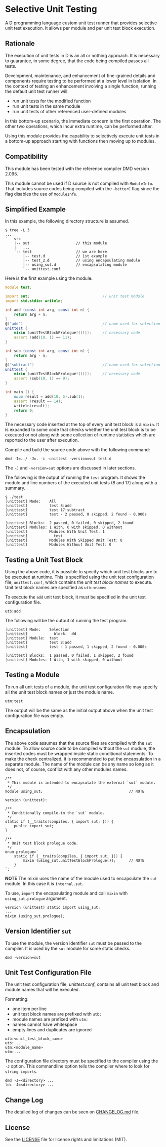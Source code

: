 # Selective Unit Testing

A D programming language custom unit test runner that provides selective unit
test execution.
It allows per module and per unit test block execution.



## Rationale

The execution of unit tests in D is an all or nothing approach.
It is necessary to guarantee, in some degree, that the code being compiled
passes all tests.

Development, maintenance, and enhancement of fine-grained details and
components require testing to be performed at a lower level in isolation.
In the context of testing an enhancement involving a single function,
running the default unit test runner will:

  * run unit tests for the modified function
  * run unit tests in the same module
  * run unit tests of other referenced user-defined modules

In this bottom-up scenario, the immediate concern is the first operation.
The other two operations, which incur extra runtime, can be performed after.

Using this module provides the capability to selectively execute unit tests
in a bottom-up approach starting with functions then moving up to modules.



## Compatibility

This module has been tested with the reference compiler DMD version 2.095.

This module cannot be used if D source is not compiled with `ModuleInfo`.
That includes source codes being compiled with the `-betterC` flag since the
flag disables the use of `ModuleInfo`.



## Simplified Example

In this example, the following directory structure is assumed.

~~~
$ tree -L 3
...
`-- src
    |-- sut                     // this module
    |   ...
    `-- test                    // we are here
        |-- test.d              // 1st example
        |-- test_2.d            // using encapsulating module
        |-- using_sut.d         // encapsulating module
        `-- unittest.conf
~~~

Here is the first example using the module.

~~~d
module test;

import sut;                                 // unit test module
import std.stdio: writeln;

int add (const int arg, const int n) {
    return arg + n;
}
@("add")                                    // name used for selection
unittest {
    mixin (unitTestBlockPrologue!()());     // necessary code
    assert (add(10, 1) == 11);
}

int sub (const int arg, const int n) {
    return arg - n;
}
@("subtract")                               // name used for selection
unittest {
    mixin (unitTestBlockPrologue!()());     // necessary code
    assert (sub(10, 1) == 9);
}

int main () {
    enum result = add(10, 5).sub(1);
    assert (result == 14);
    writeln(result);
    return 0;
}
~~~

The necessary code inserted at the top of every unit test block is a `mixin`.
It is expanded to some code that checks whether the unit test block is to be
executed or not along with some collection of runtime statistics which are
reported to the user after execution.

Compile and build the source code above with the following command:

~~~
dmd -I=../ -J=. -i -unittest -version=sut test.d
~~~

The `-J` and `-version=sut` options are discussed in later sections.

The following is the output of running the `test` program.
It shows the module and line numbers of the executed unit tests (8 and 17)
along with a summary.

~~~
$ ./test
[unittest] Mode:    All
[unittest]          test 8:add
[unittest]          test 17:subtract
[unittest]          test - 2 passed, 0 skipped, 2 found - 0.000s

[unittest] Blocks:  2 passed, 0 failed, 0 skipped, 2 found
[unittest] Modules: 1 With, 0 with skipped, 0 without
[unittest]          Modules With Unit Test: 1
[unittest]            test
[unittest]          Modules With Skipped Unit Test: 0
[unittest]          Modules Without Unit Test: 0
~~~



## Testing a Unit Test Block

Using the above code, it is possible to specify which unit test blocks are to
be executed at runtime.
This is specified using the unit test configuration file, `unittest.conf`,
which contains the _unit test block names_ to execute.
Unit test block names are specified as `utb:<name>`.

To execute the `add` unit test block, it must be specified in the unit test
configuration file.

~~~
utb:add
~~~

The following will be the output of running the test program.

~~~
[unittest] Mode:    Selection
[unittest]            block:  dd
[unittest] Module:  test
[unittest]          test 8:add
[unittest]          test - 1 passed, 1 skipped, 2 found - 0.000s

[unittest] Blocks:  1 passed, 0 failed, 1 skipped, 2 found
[unittest] Modules: 1 With, 1 with skipped, 0 without
~~~



## Testing a Module

To run all unit tests of a module, the unit test configuration file may
specify all the unit test block names or just the module name.

~~~
utm:test
~~~

The output will be the same as the initial output above when the unit test
configuration file was empty.



## Encapsulation

The above code assumes that the source files are compiled with the `sut` module.
To allow source code to be compiled without the `sut` module, the inserted codes
must be wrapped inside static conditional statements.
To make the check centralized, it is recommended to put the encapsulation in a
separate module.
The name of the module can be any name so long as it does not, of course,
conflict with any other modules names.

~~~
/**
 * This module is intended to encapsulate the external `sut` module.
 */
module using_sut;                                       // NOTE

version (unittest):

/**
 * Conditionally compile-in the `sut` module.
 */
static if (__traits(compiles, { import sut; })) {
    public import sut;
}

/**
 * Unit test block prologue code.
 */
enum prologue=`
    static if (__traits(compiles, { import sut; })) {
        mixin (using_sut.unitTestBlockPrologue());      // NOTE
    }
`;
~~~

__NOTE__ The mixin uses the name of the module used to encapsulate the `sut`
module. In this case it is `internal.sut`.

To use, `import` the encapsulating module and call `mixin` with
`using_sut.prologue` argument.

~~~
version (unittest) static import using_sut;
...
mixin (using_sut.prologue);
~~~



## Version Identifier `sut`

To use the module, the version identifier `sut` must be passed to the compiler.
It is used by the `sut` module for some static checks.

~~~
dmd -version=sut
~~~



## Unit Test Configuration File

The unit test configuration file, _unittest.conf_, contains all unit test
block and module names that will be executed.

Formatting:

* one item per line
* unit test block names are prefixed with `utb:`
* module names are prefixed with `utm:`
* names cannot have whitespace
* empty lines and duplicates are ignored

~~~
utb:<unit_test_block_name>
utb:...
utm:<module_name>
utm:...
~~~

The configuration file directory must be specified to the compiler using the
`-J` option.
This commandline option tells the compiler where to look for `string imports`.

~~~
dmd -J=<directory> ...
ldc -J=<directory> ...
~~~



## Change Log

The detailed log of changes can be seen on [CHANGELOG.md](CHANGELOG.md) file.



## License

See the [LICENSE](LICENSE.md) file for license rights and limitations (MIT).
